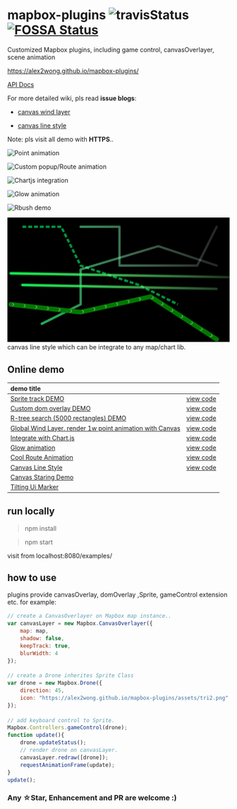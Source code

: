 # mapbox-plugins ![travisStatus](https://travis-ci.org/alex2wong/mapbox-plugins.svg?branch=master) [![FOSSA Status](https://app.fossa.io/api/projects/git%2Bgithub.com%2Falex2wong%2Fmapbox-plugins.svg?type=shield)](https://app.fossa.io/projects/git%2Bgithub.com%2Falex2wong%2Fmapbox-plugins?ref=badge_shield)

Customized Mapbox plugins, including game control, canvasOverlayer, scene animation

https://alex2wong.github.io/mapbox-plugins/

[API Docs](https://alex2wong.github.io/mapbox-plugins/docs/)

For more detailed wiki, pls read **issue blogs**:

- [canvas wind layer](https://github.com/alex2wong/mapbox-plugins/issues/3)

- [canvas line style](https://github.com/alex2wong/mapbox-plugins/issues/4)

Note: pls visit all demo with **HTTPS**..

![Point animation](https://github.com/alex2wong/mapbox-plugins/blob/master/assets/demo/point.gif)

![Custom popup/Route animation](https://github.com/alex2wong/mapbox-plugins/blob/master/assets/demo/popup.gif)

![Chartjs integration](https://github.com/alex2wong/mapbox-plugins/blob/master/assets/demo/chart.gif)

![Glow animation](https://github.com/alex2wong/mapbox-plugins/blob/master/assets/demo/glow.gif)

![Rbush demo](https://github.com/alex2wong/mapbox-plugins/blob/master/assets/demo/rbush.gif)

![Canvas Line Style](https://github.com/alex2wong/mapbox-plugins/blob/master/assets/canvasLine.jpg)
canvas line style which can be integrate to any map/chart lib.

## Online demo
[placeholder]:p

| demo title |  |
| :-------- | :--------:|
| [Sprite track DEMO](https://alex2wong.github.io/mapbox-plugins/examples/sprite) | [view code](https://github.com/alex2wong/mapbox-plugins/tree/master/examples/sprite) |
| [Custom dom overlay DEMO](https://alex2wong.github.io/mapbox-plugins/examples/domoverlay) | [view code](https://github.com/alex2wong/mapbox-plugins/tree/master/examples/domoverlay) |
| [R-tree search (5000 rectangles) DEMO](https://alex2wong.github.io/mapbox-plugins/examples/rbush) | [view code](https://github.com/alex2wong/mapbox-plugins/tree/master/examples/rbush) |
| [Global Wind Layer. render 1w point animation with Canvas](https://alex2wong.github.io/mapbox-plugins/examples/windLayer) | [view code](https://github.com/alex2wong/mapbox-plugins/tree/master/examples/windLayer) |
| [Integrate with Chart.js](https://alex2wong.github.io/mapbox-plugins/examples/chartlayer)  | [view code](https://github.com/alex2wong/mapbox-plugins/tree/master/examples/chartlayer) |
| [Glow animation](https://alex2wong.github.io/mapbox-plugins/examples/glowstyle) | [view code](https://github.com/alex2wong/mapbox-plugins/tree/master/examples/glowstyle) |
| [Cool Route Animation](https://alex2wong.github.io/mapbox-plugins/examples/line_animation) | [view code](https://github.com/alex2wong/mapbox-plugins/tree/master/examples/line_animation) |
| [Canvas Line Style](https://alex2wong.github.io/mapbox-plugins/examples/line_style/) | [view code](https://github.com/alex2wong/mapbox-plugins/blob/master/examples/line_style/index.html) |
| [Canvas Staring Demo](https://alex2wong.github.io/mapbox-plugins/examples/particle_mask/) ||
| [Tilting Ui Marker](https://alex2wong.github.io/mapbox-plugins/examples/vectortile/)||


## run locally

> npm install

> npm start

visit from localhost:8080/examples/


## how to use
plugins provide canvasOverlay, domOverlay ,Sprite, gameControl extension etc. for example:

```javascript
// create a CanvasOverlayer on Mapbox map instance..
var canvasLayer = new Mapbox.CanvasOverlayer({
    map: map,
    shadow: false,
    keepTrack: true,
    blurWidth: 4
});

// create a Drone inherites Sprite Class
var drone = new Mapbox.Drone({
    direction: 45,
    icon: "https://alex2wong.github.io/mapbox-plugins/assets/tri2.png"
});

// add keyboard control to Sprite.
Mapbox.Controllers.gameControl(drone);
function update(){
    drone.updateStatus();
    // render drone on canvasLayer.
    canvasLayer.redraw([drone]);
    requestAnimationFrame(update);
}
update();

```


### Any **☆Star, Enhancement and PR** are welcome :)

